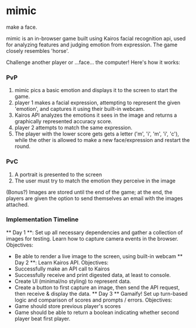 # mimic

make a face.

mimic is an in-browser game built using Kairos facial recognition api, used for analyzing features and judging emotion from expression. The game closely resembles 'horse'.

Challenge another player or ...face... the computer! Here's how it works:  

### PvP
1. mimic pics a basic emotion and displays it to the screen to start the game.
2. player 1 makes a facial expression, attempting to represent the given 'emotion', and captures it using their built-in webcam.
3. Kairos API analyzes the emotions it sees in the image and returns a graphically represented accuracy score.
4. player 2 attempts to match the same expression.
5. The player with the lower score gets gets a letter ('m', 'i', 'm', 'i', 'c'), while the other is allowed to make a new face/expression and restart the round.

### PvC
1. A portrait is presented to the screen
2. The user must try to match the emotion they perceive in the image

(Bonus?) Images are stored until the end of the game; at the end, the players are given the option to send themselves an email with the images attached.


### Implementation Timeline
** Day 1 **: Set up all necessary dependencies and gather a collection of images for testing. Learn how to capture camera events in the browser.  Objectives:
- Be able to render a live image to the screen, using built-in webcam
** Day 2 **: Learn Kairos API. Objectives:
- Successfully make an API call to Kairos
- Successfully receive and print digested data, at least to console.
- Create UI (minimal/no styling) to represent data.
- Create a button to first capture an image, then send the API request, then receive & display the data.
** Day 3 ** Gamaify! Set up turn-based logic and comparison of scores and prompts / errors. Objectives:
- Game should store previous player's scores
- Game should be able to return a boolean indicating whether second player beat first player. 
